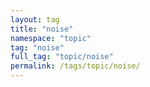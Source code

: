 ```yaml
---
layout: tag
title: "noise"
namespace: "topic"
tag: "noise"
full_tag: "topic/noise"
permalink: /tags/topic/noise/
---
```

